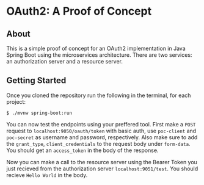 # OAuth2: A Proof of Concept

## About
This is a simple proof of concept for an OAuth2 implementation in Java Spring Boot using the microservices architecture. There are two services: an authorization server and a resource server.

## Getting Started
Once you cloned the repository run the following in the terminal, for each project:
```console
$ ./mvnw spring-boot:run
```
You can now test the endpoints using your preffered tool. First make a `POST` request to `localhost:9050/oauth/token` with basic auth, use `poc-client` and `poc-secret` as username and password, respectively. Also make sure to add the `grant_type`, `client_credentials` to the request body under `form-data`. You should get an `access_token` in the body of the response.

Now you can make a call to the resource server using the Bearer Token you just recieved from the authorization server `localhost:9051/test`. You should recieve `Hello World` in the body.

